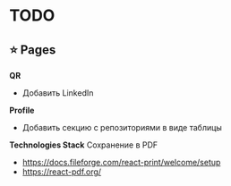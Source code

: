 # TODO

## ⭐️ Pages

**QR**
- Добавить LinkedIn

**Profile**
- Добавить секцию с репозиториями в виде таблицы

**Technologies Stack**
Сохранение в PDF
- https://docs.fileforge.com/react-print/welcome/setup
- https://react-pdf.org/
